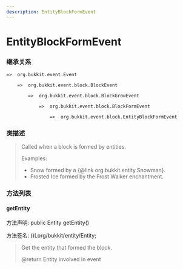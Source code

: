 ```yaml
---
description: EntityBlockFormEvent
---
```


# EntityBlockFormEvent

### 继承关系

    =>  org.bukkit.event.Event

        =>  org.bukkit.event.block.BlockEvent

            =>  org.bukkit.event.block.BlockGrowEvent

                =>  org.bukkit.event.block.BlockFormEvent

                    =>  org.bukkit.event.block.EntityBlockFormEvent

### 类描述

> Called when a block is formed by entities.
>
> <p>
>
> Examples:
>
> <ul>
>
> <li>Snow formed by a {@link org.bukkit.entity.Snowman}.
>
> <li>Frosted Ice formed by the Frost Walker enchantment.
>
> </ul>

### 方法列表

#### getEntity

方法声明: public Entity getEntity()

方法签名: ()Lorg/bukkit/entity/Entity;

> Get the entity that formed the block.
>
> @return Entity involved in event
